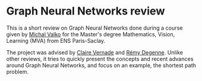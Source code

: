 # Graph Neural Networks review

This is a short review on Graph Neural Networks done during a course given by [Michal Valko](http://researchers.lille.inria.fr/~valko/hp/mva-ml-graphs.php) for the Master's degree Mathematics, Vision, Learning (MVA) from ENS Paris-Saclay.

The project was advised by [Claire Vernade](https://www.cvernade.com/) and [Rémy Degenne](https://remydegenne.github.io/). Unlike other reviews, it tries to quickly present the concepts and recent advances around Graph Neural Networks, and focus on an example, the shortest path problem.
